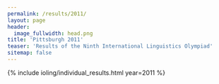 ```yaml
---
permalink: /results/2011/
layout: page
header:
  image_fullwidth: head.png
title: 'Pittsburgh 2011'
teaser: 'Results of the Ninth International Linguistics Olympiad'
sitemap: false
---
```


{% include ioling/individual_results.html year=2011 %}